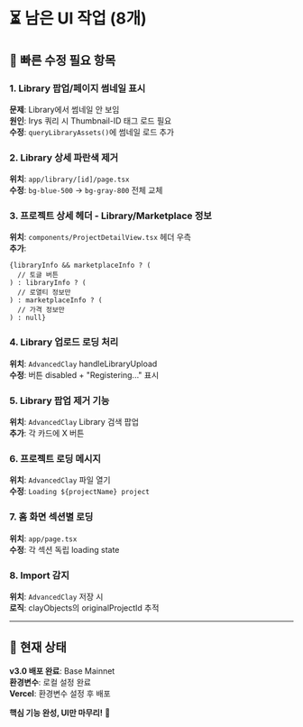 # ⏳ 남은 UI 작업 (8개)

## 🎯 빠른 수정 필요 항목

### 1. Library 팝업/페이지 썸네일 표시
**문제**: Library에서 썸네일 안 보임  
**원인**: Irys 쿼리 시 Thumbnail-ID 태그 로드 필요  
**수정**: `queryLibraryAssets()`에 썸네일 로드 추가

### 2. Library 상세 파란색 제거
**위치**: `app/library/[id]/page.tsx`  
**수정**: `bg-blue-500` → `bg-gray-800` 전체 교체

### 3. 프로젝트 상세 헤더 - Library/Marketplace 정보
**위치**: `components/ProjectDetailView.tsx` 헤더 우측  
**추가**:
```tsx
{libraryInfo && marketplaceInfo ? (
  // 토글 버튼
) : libraryInfo ? (
  // 로열티 정보만
) : marketplaceInfo ? (
  // 가격 정보만
) : null}
```

### 4. Library 업로드 로딩 처리
**위치**: `AdvancedClay` handleLibraryUpload  
**수정**: 버튼 disabled + "Registering..." 표시

### 5. Library 팝업 제거 기능
**위치**: `AdvancedClay` Library 검색 팝업  
**추가**: 각 카드에 X 버튼

### 6. 프로젝트 로딩 메시지
**위치**: `AdvancedClay` 파일 열기  
**수정**: `Loading ${projectName} project`

### 7. 홈 화면 섹션별 로딩
**위치**: `app/page.tsx`  
**수정**: 각 섹션 독립 loading state

### 8. Import 감지
**위치**: `AdvancedClay` 저장 시  
**로직**: clayObjects의 originalProjectId 추적

---

## 🚀 현재 상태

**v3.0 배포 완료**: Base Mainnet  
**환경변수**: 로컬 설정 완료  
**Vercel**: 환경변수 설정 후 배포

**핵심 기능 완성, UI만 마무리!** 🎯

